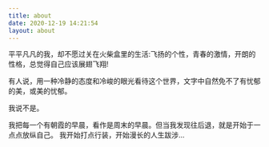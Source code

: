 ```yaml
---
title: about
date: 2020-12-19 14:21:54
layout: about
---
```

平平凡凡的我，却不愿过关在火柴盒里的生活:飞扬的个性，青春的激情，开朗的性格，总觉得自己应该展翅飞翔!

有人说，用一种冷静的态度和冷峻的眼光看待这个世界，文字中自然免不了有忧郁的美，或美的忧郁。
	
我说不是。
	
我把每一个有朝霞的早晨，看作是周末的早晨。但当我发现往后退，就是开始于一点点放纵自己。
我开始打点行装，开始漫长的人生跋涉...